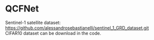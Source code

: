 # QCFNet
Sentinel-1 satellite dataset: https://github.com/alessandrosebastianelli/sentinel_1_GRD_dataset.git
CIFAR10 dataset can be download in the code.

